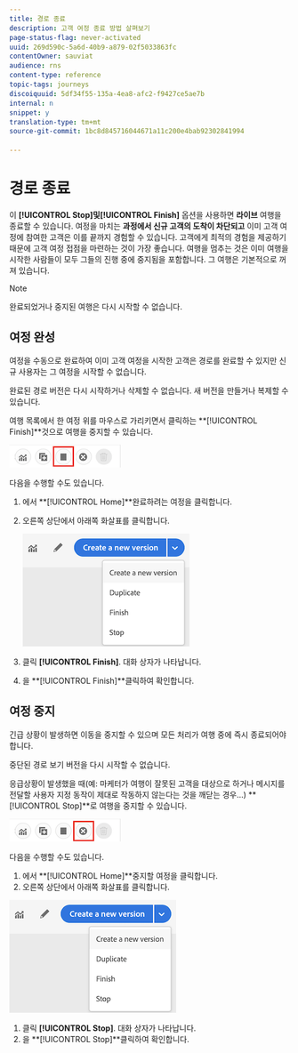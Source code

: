 ```yaml
---
title: 경로 종료
description: 고객 여정 종료 방법 살펴보기
page-status-flag: never-activated
uuid: 269d590c-5a6d-40b9-a879-02f5033863fc
contentOwner: sauviat
audience: rns
content-type: reference
topic-tags: journeys
discoiquuid: 5df34f55-135a-4ea8-afc2-f9427ce5ae7b
internal: n
snippet: y
translation-type: tm+mt
source-git-commit: 1bc8d845716044671a11c200e4bab92302841994

---
```



# 경로 종료

이 **[!UICONTROL Stop]**및**[!UICONTROL Finish]** 옵션을 사용하면 **라이브** 여행을 종료할 수 있습니다. 여정을 마치는 **과정에서 신규 고객의 도착이 차단되고** 이미 고객 여정에 참여한 고객은 이를 끝까지 경험할 수 있습니다. 고객에게 최적의 경험을 제공하기 때문에 고객 여정 접점을 마련하는 것이 가장 좋습니다. 여행을 멈추는 것은 이미 여행을 시작한 사람들이 모두 그들의 진행 중에 중지됨을 포함합니다. 그 여행은 기본적으로 꺼져 있습니다.

>[!NOTE]
>
>완료되었거나 중지된 여행은 다시 시작할 수 없습니다.

## 여정 완성

여정을 수동으로 완료하여 이미 고객 여정을 시작한 고객은 경로를 완료할 수 있지만 신규 사용자는 그 여정을 시작할 수 없습니다.

완료된 경로 버전은 다시 시작하거나 삭제할 수 없습니다. 새 버전을 만들거나 복제할 수 있습니다.

여행 목록에서 한 여정 위를 마우스로 가리키면서 클릭하는 **[!UICONTROL Finish]**것으로 여행을 중지할 수 있습니다.

![](../assets/do-not-localize/journey-finish-quick-action.png)

다음을 수행할 수도 있습니다.

1. 에서 **[!UICONTROL Home]**완료하려는 여정을 클릭합니다.
1. 오른쪽 상단에서 아래쪽 화살표를 클릭합니다.

   ![](../assets/finish_drop_down_list.png)

1. 클릭 **[!UICONTROL Finish]**. 대화 상자가 나타납니다.
1. 을 **[!UICONTROL Finish]**클릭하여 확인합니다.

## 여정 중지

긴급 상황이 발생하면 이동을 중지할 수 있으며 모든 처리가 여행 중에 즉시 종료되어야 합니다.

중단된 경로 보기 버전을 다시 시작할 수 없습니다.

응급상황이 발생했을 때(예: 마케터가 여행이 잘못된 고객을 대상으로 하거나 메시지를 전달할 사용자 지정 동작이 제대로 작동하지 않는다는 것을 깨닫는 경우...) **[!UICONTROL Stop]**로 여행을 중지할 수 있습니다.

![](../assets/do-not-localize/journey-stop-quick-action.png)

다음을 수행할 수도 있습니다.

1. 에서 **[!UICONTROL Home]**중지할 여정을 클릭합니다.
1. 오른쪽 상단에서 아래쪽 화살표를 클릭합니다.

![](../assets/finish_drop_down_list.png)

1. 클릭 **[!UICONTROL Stop]**. 대화 상자가 나타납니다.
1. 을 **[!UICONTROL Stop]**클릭하여 확인합니다.
